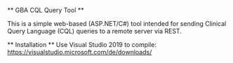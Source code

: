 ** GBA CQL Query Tool **

This is a simple web-based (ASP.NET/C#) tool intended for sending Clinical Query Language (CQL) queries to a remote server via REST.

** Installation **
Use Visual Studio 2019 to compile:
https://visualstudio.microsoft.com/de/downloads/